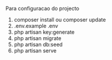 Para configuracao do projecto


1. composer install ou composer update
2. .env.example .env
3. php artisan key:generate
4. php artisan migrate
5. php artisan db:seed
6. php artisan serve